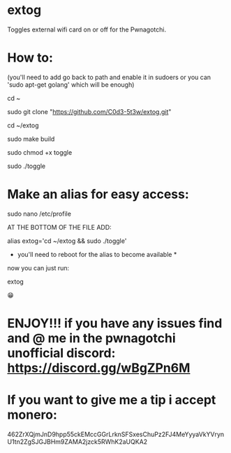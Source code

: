 # extog

Toggles external wifi card on or off for the Pwnagotchi.

# How to: 

(you'll need to add go back to path and enable it in sudoers or you can 'sudo apt-get golang' which will be enough)

cd ~

sudo git clone "https://github.com/C0d3-5t3w/extog.git"

cd ~/extog

sudo make build

sudo chmod +x toggle

sudo ./toggle

# Make an alias for easy access:

sudo nano /etc/profile

AT THE BOTTOM OF THE FILE ADD:

alias extog='cd ~/extog && sudo ./toggle'

* you'll need to reboot for the alias to become available *

now you can just run:

extog

😁

# ENJOY!!! if you have any issues find and @ me in the pwnagotchi unofficial discord: https://discord.gg/wBgZPn6M

# If you want to give me a tip i accept monero:

462ZrXQjmJnD9hpp55ckEMccGGrLrknSFSxesChuPz2FJ4MeYyyaVkYVrynU1tn2ZgSJGJBHm9ZAMA2jzck5RWhK2aUQKA2
